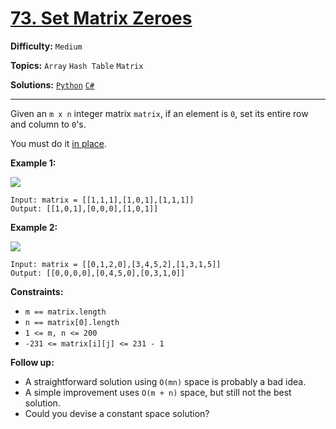 # [73. Set Matrix Zeroes](https://leetcode.com/problems/set-matrix-zeroes/)

**Difficulty:** `Medium`

**Topics:** `Array` `Hash Table` `Matrix`

**Solutions:** [`Python`](../../src/python/challenges/problems/set_matrix_zeroes_test.py) [`C#`](../../src/csharp/challenges/Problems/SetMatrixZeroes.cs)

---

Given an `m x n` integer matrix `matrix`, if an element is `0`, set its entire row and column to `0`'s.

You must do it [in place](https://en.wikipedia.org/wiki/In-place_algorithm).

**Example 1:**

![](https://assets.leetcode.com/uploads/2020/08/17/mat1.jpg)

```
Input: matrix = [[1,1,1],[1,0,1],[1,1,1]]
Output: [[1,0,1],[0,0,0],[1,0,1]]
```

**Example 2:**

![](https://assets.leetcode.com/uploads/2020/08/17/mat2.jpg)

```
Input: matrix = [[0,1,2,0],[3,4,5,2],[1,3,1,5]]
Output: [[0,0,0,0],[0,4,5,0],[0,3,1,0]]
```

**Constraints:**

* `m == matrix.length`
* `n == matrix[0].length`
* `1 <= m, n <= 200`
* `-231 <= matrix[i][j] <= 231 - 1`

**Follow up:**

* A straightforward solution using `O(mn)` space is probably a bad idea.
* A simple improvement uses `O(m + n)` space, but still not the best solution.
* Could you devise a constant space solution?